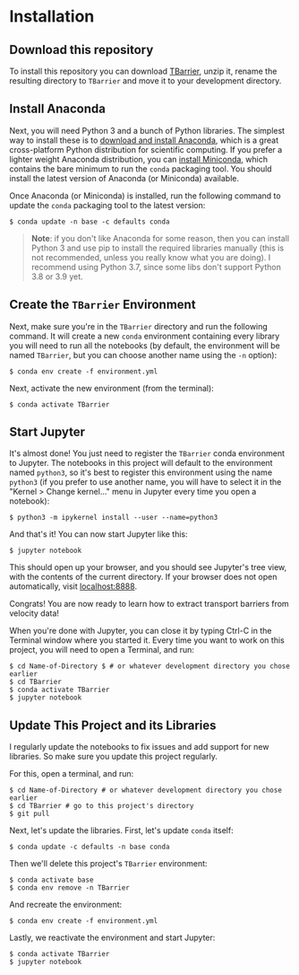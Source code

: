 # Installation

## Download this repository
To install this repository you can download [TBarrier](https://github.com/EncinasBartos/TBarrier.git), unzip it, rename the resulting directory to `TBarrier` and move it to your development directory.

## Install Anaconda
Next, you will need Python 3 and a bunch of Python libraries. The simplest way to install these is to [download and install Anaconda](https://www.anaconda.com/distribution/), which is a great cross-platform Python distribution for scientific computing. If you prefer a lighter weight Anaconda distribution, you can [install Miniconda](https://docs.conda.io/en/latest/miniconda.html), which contains the bare minimum to run the `conda` packaging tool. You should install the latest version of Anaconda (or Miniconda) available.

Once Anaconda (or Miniconda) is installed, run the following command to update the `conda` packaging tool to the latest version:

    $ conda update -n base -c defaults conda

> **Note**: if you don't like Anaconda for some reason, then you can install Python 3 and use pip to install the required libraries manually (this is not recommended, unless you really know what you are doing). I recommend using Python 3.7, since some libs don't support Python 3.8 or 3.9 yet.

## Create the `TBarrier` Environment
Next, make sure you're in the `TBarrier` directory and run the following command. It will create a new `conda` environment containing every library you will need to run all the notebooks (by default, the environment will be named `TBarrier`, but you can choose another name using the `-n` option):

    $ conda env create -f environment.yml

Next, activate the new environment (from the terminal):

    $ conda activate TBarrier

## Start Jupyter
It's almost done! You just need to register the `TBarrier` conda environment to Jupyter. The notebooks in this project will default to the environment named `python3`, so it's best to register this environment using the name `python3` (if you prefer to use another name, you will have to select it in the "Kernel > Change kernel..." menu in Jupyter every time you open a notebook):

    $ python3 -m ipykernel install --user --name=python3

And that's it! You can now start Jupyter like this:

    $ jupyter notebook

This should open up your browser, and you should see Jupyter's tree view, with the contents of the current directory. If your browser does not open automatically, visit [localhost:8888](http://localhost:8888/tree).

Congrats! You are now ready to learn how to extract transport barriers from velocity data!

When you're done with Jupyter, you can close it by typing Ctrl-C in the Terminal window where you started it. Every time you want to work on this project, you will need to open a Terminal, and run:

    $ cd Name-of-Directory $ # or whatever development directory you chose earlier
    $ cd TBarrier
    $ conda activate TBarrier
    $ jupyter notebook

## Update This Project and its Libraries
I regularly update the notebooks to fix issues and add support for new libraries. So make sure you update this project regularly.

For this, open a terminal, and run:

    $ cd Name-of-Directory # or whatever development directory you chose earlier
    $ cd TBarrier # go to this project's directory
    $ git pull

Next, let's update the libraries. First, let's update `conda` itself:

    $ conda update -c defaults -n base conda

Then we'll delete this project's `TBarrier` environment:

    $ conda activate base
    $ conda env remove -n TBarrier

And recreate the environment:

    $ conda env create -f environment.yml

Lastly, we reactivate the environment and start Jupyter:

    $ conda activate TBarrier
    $ jupyter notebook
